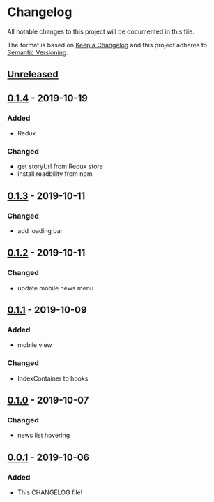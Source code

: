# Changelog

All notable changes to this project will be documented in this file.

The format is based on [Keep a Changelog](http://keepachangelog.com/en/1.0.0/)
and this project adheres to [Semantic Versioning](http://semver.org/spec/v2.0.0.html).

## [Unreleased]

## [0.1.4] - 2019-10-19

### Added

- Redux

### Changed

- get storyUrl from Redux store
- install readbility from npm

## [0.1.3] - 2019-10-11

### Changed

- add loading bar

## [0.1.2] - 2019-10-11

### Changed

- update mobile news menu

## [0.1.1] - 2019-10-09

### Added

- mobile view

### Changed

- IndexContainer to hooks

## [0.1.0] - 2019-10-07

### Changed

- news list hovering

## [0.0.1] - 2019-10-06

### Added

- This CHANGELOG file!

[unreleased]: https://github.com/andykmc/hacker-news-reader/compare/0.1.4...HEAD
[0.1.4]: https://github.com/andykmc/hacker-news-reader/compare/0.1.3...0.1.4
[0.1.3]: https://github.com/andykmc/hacker-news-reader/compare/0.1.2...0.1.3
[0.1.2]: https://github.com/andykmc/hacker-news-reader/compare/0.1.1...0.1.2
[0.1.1]: https://github.com/andykmc/hacker-news-reader/compare/0.1.0...0.1.1
[0.1.0]: https://github.com/andykmc/hacker-news-reader/compare/0.0.1...0.1.0
[0.1.0]: https://github.com/andykmc/hacker-news-reader/compare/0.0.1...0.1.0
[0.0.1]: https://github.com/andykmc/hacker-news-reader/compare/TAIL...0.0.1
[release]: https://github.com/andykmc/hacker-news-reader/compare/TAIL...Release
